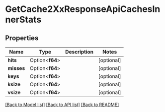 # GetCache2XxResponseApiCachesInnerStats

## Properties

Name | Type | Description | Notes
------------ | ------------- | ------------- | -------------
**hits** | Option<**f64**> |  | [optional]
**misses** | Option<**f64**> |  | [optional]
**keys** | Option<**f64**> |  | [optional]
**ksize** | Option<**f64**> |  | [optional]
**vsize** | Option<**f64**> |  | [optional]

[[Back to Model list]](../README.md#documentation-for-models) [[Back to API list]](../README.md#documentation-for-api-endpoints) [[Back to README]](../README.md)


